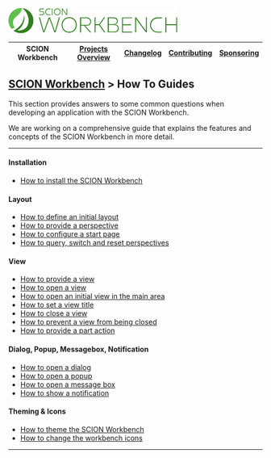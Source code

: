 <a href="/README.md"><img src="/resources/branding/scion-workbench-banner.svg" height="50" alt="SCION Workbench"></a>

| SCION Workbench | [Projects Overview][menu-projects-overview] | [Changelog][menu-changelog] | [Contributing][menu-contributing] | [Sponsoring][menu-sponsoring] |  
| --- | --- | --- | --- | --- |

## [SCION Workbench][menu-home] > How To Guides

This section provides answers to some common questions when developing an application with the SCION Workbench.

We are working on a comprehensive guide that explains the features and concepts of the SCION Workbench in more detail.

***

#### Installation
- [How to install the SCION Workbench](how-to-install-workbench.md)

#### Layout
- [How to define an initial layout](how-to-define-initial-layout.md)
- [How to provide a perspective](how-to-provide-perspective.md)
- [How to configure a start page](how-to-configure-start-page.md)
- [How to query, switch and reset perspectives](how-to-perspective.md)

#### View
- [How to provide a view](how-to-provide-view.md)
- [How to open a view](how-to-open-view.md)
- [How to open an initial view in the main area](how-to-open-initial-view.md)
- [How to set a view title](how-to-set-view-title.md)
- [How to close a view](how-to-close-view.md)
- [How to prevent a view from being closed](how-to-prevent-view-closing.md)
- [How to provide a part action](how-to-provide-part-action.md)

#### Dialog, Popup, Messagebox, Notification
- [How to open a dialog](how-to-open-dialog.md)
- [How to open a popup](how-to-open-popup.md)
- [How to open a message box](how-to-open-message-box.md)
- [How to show a notification](how-to-show-notification.md)
 
#### Theming & Icons
- [How to theme the SCION Workbench](how-to-theme-workbench.md)
- [How to change the workbench icons](how-to-icons.md)


***

[menu-home]: /README.md
[menu-projects-overview]: /docs/site/projects-overview.md
[menu-changelog]: /docs/site/changelog.md
[menu-contributing]: /CONTRIBUTING.md
[menu-sponsoring]: /docs/site/sponsoring.md
